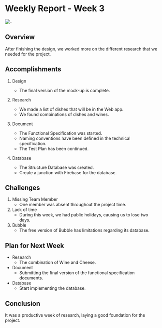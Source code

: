 # Weekly Report - Week 3
![-](https://raw.githubusercontent.com/andreasbm/readme/master/assets/lines/rainbow.png)

## Overview

After finishing the design, we worked more on the different research that we needed for the project.

## Accomplishments

1. Design
   - The final version of the mock-up is complete.

2. Research
   - We made a list of dishes that will be in the Web app.
   - We found combinations of dishes and wines.

2. Document
   - The Functional Specification was started.
   - Naming conventions have been defined in the technical specification.
   - The Test Plan has been continued.

3. Database
   - The Structure Database was created. 
   - Create a junction with Firebase for the database.



## Challenges

1. Missing Team Member
   - One member was absent throughout the project time.
2. Lack of time
   - During this week, we had public holidays, causing us to lose two days.
3. Bubble
   - The free version of Bubble has limitations regarding its database.

## Plan for Next Week

- Research
    - The combination of Wine and Cheese.
- Document
    - Submitting the final version of the functional specification documents.
- Database
    - Start implementing the database.

## Conclusion
It was a productive week of research, laying a good foundation for the project.
